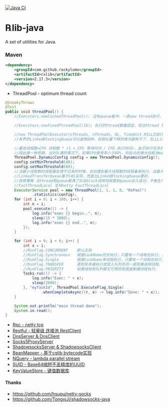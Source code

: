 [![Java CI](https://github.com/RockyLOMO/rxlib/actions/workflows/maven.yml/badge.svg)](https://github.com/RockyLOMO/rxlib/actions/workflows/maven.yml)

# ℞lib-java
A set of utilities for Java.

### Maven
```xml
<dependency>
    <groupId>com.github.rockylomo</groupId>
    <artifactId>rxlib</artifactId>
    <version>2.17.3</version>
</dependency>
```

* ThreadPool - optimum thread count
```java
@SneakyThrows
@Test
public void threadPool() {
    //Executors.newCachedThreadPool(); 没有queue缓冲，一直new thread执行，当cpu负载高时加上更多线程上下文切换损耗，性能会急速下降。

    //Executors.newFixedThreadPool(16); 执行的thread数量固定，但当thread 等待时间（IO时间）过长时会造成吞吐量下降。当thread 执行时间过长时无界的LinkedBlockingQueue可能会OOM。

    //new ThreadPoolExecutor(nThreads, nThreads, 0L, TimeUnit.MILLISECONDS, new LinkedBlockingQueue<Runnable>(10000));
    //有界的LinkedBlockingQueue可以避免OOM，但吞吐量下降的情况避免不了，加上LinkedBlockingQueue使用的重量级锁ReentrantLock对并发下性能可能有影响

    //最佳线程数=CPU 线程数 * (1 + CPU 等待时间 / CPU 执行时间)，由于执行任务的不同，CPU 等待时间和执行时间无法确定，
    //因此换一种思路，当列队满的情况下，如果CPU使用率小于40%，则会动态增大线程池maxThreads 最大线程数的值来提高吞吐量。如果CPU使用率大于60%，则会动态减小maxThreads 值来降低生产者的任务生产速度。
    ThreadPool.DynamicConfig config = new ThreadPool.DynamicConfig();
    config.setMinThreshold(40);
    config.setMaxThreshold(60);
    //当最小线程数的线程量处理不过来的时候，会创建到最大线程数的线程量来执行。当最大线程量的线程执行不过来的时候，会把任务丢进列队，当列队满的时候会阻塞当前线程，降低生产者的生产速度。
    //LinkedTransferQueue基于CAS实现，性能比LinkedBlockingQueue要好。
    //拒绝策略 当thread和queue都满了后会block调用线程直到queue加入成功，平衡生产和消费
    //FastThreadLocal 支持netty FastThreadLocal
    ExecutorService pool = new ThreadPool(1, 1, 1, 8, "RxPool")
            .statistics(config);
    for (int i = 0; i < 100; i++) {
        int n = i;
        pool.execute(() -> {
            log.info("exec {} begin..", n);
            sleep(15 * 1000);
            log.info("exec {} end..", n);
        });
    }

    for (int i = 0; i < 6; i++) {
        int x = i;
        //RunFlag.CONCURRENT    默认无锁
        //RunFlag.Synchronous   根据taskName同步执行，只要有一个线程在执行，其它线程等待执行。
        //RunFlag.Single        根据taskName单线程执行，只要有一个线程在执行，其它线程直接跳过执行。
        //RunFlag.TRANSFER      直到任务被执行或放入队列否则一直阻塞调用线程。
        //RunFlag.PRIORITY      如果线程和队列都无可用的则直接新建线程执行。
        Tasks.run(() -> {
            log.info("Exec: " + x);
            sleep(2000);
        }, "myTaskId", ThreadPool.ExecuteFlag.Single)
                .whenCompleteAsync((r, e) -> log.info("Done: " + x));
    }

    System.out.println("main thread done");
    System.in.read();
}
```

* [Rpc - netty tcp](https://github.com/RockyLOMO/rxlib/wiki/Rpc---netty-tcp-%E5%AE%9E%E7%8E%B0)
* [Restful - 轻量级 连接池 RestClient](https://github.com/RockyLOMO/rxlib/wiki/%E8%BD%BB%E9%87%8F%E7%BA%A7-%E8%BF%9E%E6%8E%A5%E6%B1%A0-RestClient-%E5%AE%9E%E7%8E%B0---%E5%9F%BA%E4%BA%8Eokhttp)
* [DnsServer & DnsClient](https://github.com/RockyLOMO/rxlib/wiki/DnsServer-&-DnsClient)
* [Socks5ProxyServer](https://github.com/RockyLOMO/rxlib/wiki/Socks5ProxyServer)
* [ShadowsocksServer & ShadowsocksClient](https://github.com/RockyLOMO/rxlib/wiki/ShadowsocksServer-&-ShadowsocksClient) 
* [BeanMapper - 基于cglib bytecode实现](https://github.com/RockyLOMO/rxlib/wiki/BeanMapper---%E5%9F%BA%E4%BA%8Ecglib-bytecode%E5%AE%9E%E7%8E%B0)
* [NQuery - lambda parallel stream](https://github.com/RockyLOMO/rxlib/wiki/NQuery---lambda-parallel-stream)
* [SUID - Base64缩短不丢精度的UUID](https://github.com/RockyLOMO/rxlib/wiki/ShortUUID---%E5%9F%BA%E4%BA%8EBase64%E7%BC%A9%E7%9F%AD)
* [KeyValueStore - 键值数据库]()

#### Thanks
* https://github.com/hsupu/netty-socks
* https://github.com/TongxiJi/shadowsocks-java
